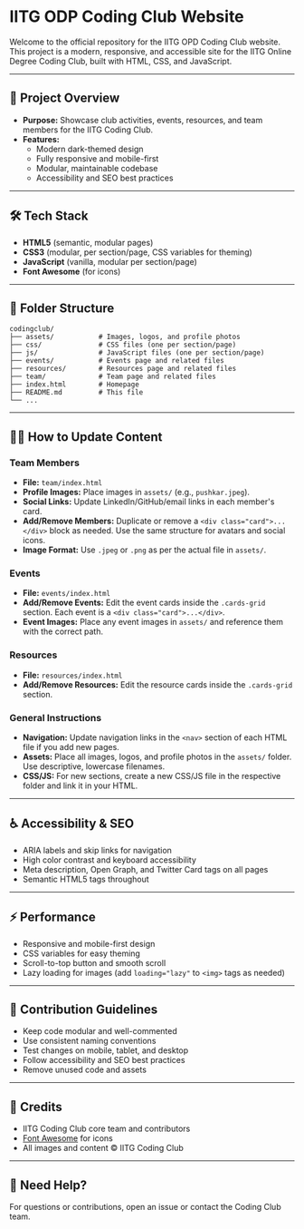 # IITG ODP Coding Club Website

Welcome to the official repository for the IITG OPD Coding Club website. This project is a modern, responsive, and accessible site for the IITG Online Degree Coding Club, built with HTML, CSS, and JavaScript.

---

## 🚀 Project Overview
- **Purpose:** Showcase club activities, events, resources, and team members for the IITG Coding Club.
- **Features:**
  - Modern dark-themed design
  - Fully responsive and mobile-first
  - Modular, maintainable codebase
  - Accessibility and SEO best practices

---

## 🛠️ Tech Stack
- **HTML5** (semantic, modular pages)
- **CSS3** (modular, per section/page, CSS variables for theming)
- **JavaScript** (vanilla, modular per section/page)
- **Font Awesome** (for icons)

---

## 📁 Folder Structure
```
codingclub/
├── assets/           # Images, logos, and profile photos
├── css/              # CSS files (one per section/page)
├── js/               # JavaScript files (one per section/page)
├── events/           # Events page and related files
├── resources/        # Resources page and related files
├── team/             # Team page and related files
├── index.html        # Homepage
├── README.md         # This file
└── ...
```

---

## 🧑‍💻 How to Update Content

### Team Members
- **File:** `team/index.html`
- **Profile Images:** Place images in `assets/` (e.g., `pushkar.jpeg`).
- **Social Links:** Update LinkedIn/GitHub/email links in each member's card.
- **Add/Remove Members:** Duplicate or remove a `<div class="card">...</div>` block as needed. Use the same structure for avatars and social icons.
- **Image Format:** Use `.jpeg` or `.png` as per the actual file in `assets/`.

### Events
- **File:** `events/index.html`
- **Add/Remove Events:** Edit the event cards inside the `.cards-grid` section. Each event is a `<div class="card">...</div>`.
- **Event Images:** Place any event images in `assets/` and reference them with the correct path.

### Resources
- **File:** `resources/index.html`
- **Add/Remove Resources:** Edit the resource cards inside the `.cards-grid` section.

### General Instructions
- **Navigation:** Update navigation links in the `<nav>` section of each HTML file if you add new pages.
- **Assets:** Place all images, logos, and profile photos in the `assets/` folder. Use descriptive, lowercase filenames.
- **CSS/JS:** For new sections, create a new CSS/JS file in the respective folder and link it in your HTML.

---

## ♿ Accessibility & SEO
- ARIA labels and skip links for navigation
- High color contrast and keyboard accessibility
- Meta description, Open Graph, and Twitter Card tags on all pages
- Semantic HTML5 tags throughout

---

## ⚡ Performance
- Responsive and mobile-first design
- CSS variables for easy theming
- Scroll-to-top button and smooth scroll
- Lazy loading for images (add `loading="lazy"` to `<img>` tags as needed)

---

## 🧩 Contribution Guidelines
- Keep code modular and well-commented
- Use consistent naming conventions
- Test changes on mobile, tablet, and desktop
- Follow accessibility and SEO best practices
- Remove unused code and assets

---

## 🙏 Credits
- IITG Coding Club core team and contributors
- [Font Awesome](https://fontawesome.com/) for icons
- All images and content © IITG Coding Club


---

## 📢 Need Help?
For questions or contributions, open an issue or contact the Coding Club team.
